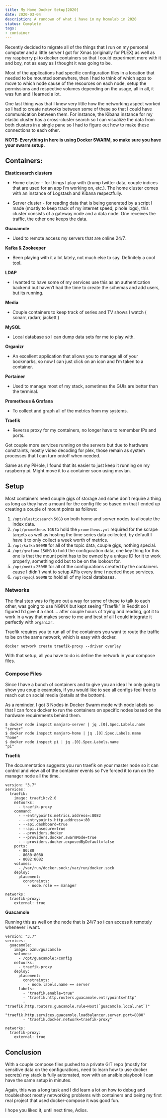```yaml
---
title: My Home Docker Setup[2020]
date: 2020-03-04
description: A rundown of what i have in my homelab in 2020
status: Complete
tags: 
- container
---
```


Recently decided to migrate all of the things that I run on my personal computer and a little server I got for Xmas (originally for PLEX) as well as my raspberry pi to docker containers so that I could experiment more with it and boy, not as easy as I thought it was going to be.

Most of the applications had specific configuration files in a location that needed to be mounted somewhere, then I had to think of which apps to move to which node cause of the resources on each node, setup the permissions and respective volumes depending on the usage, all in all, it was fun and I learned a lot.

One last thing was that I knew very little how the networking aspect worked so I had to create networks between some of these so that I could have communication between them. For instance, the Kibana instance for my elastic cluster has a cross-cluster search so I can visualize the data from both clusters in a single pane so I had to figure out how to make these connections to each other.

**NOTE: Everything in here is using Docker SWARM, so make sure you have your swarm setup.**

## Containers:

**Elasticsearch clusters**

- Home cluster - for things I play with (trump twitter data, couple indices that are used for an app I’m working on, etc.). The home cluster comes with an instance of Logstash and Kibana respectfully.

- Server cluster - for reading data that is being generated by a script I made (mostly to keep track of my internet speed, pihole logs), this cluster consists of a gateway node and a data node. One receives the traffic, the other one keeps the data.

**Guacamole**

- Used to remote access my servers that are online 24/7.

**Kafka & Zookeeper**

- Been playing with it a lot lately, not much else to say. Definitely a cool tool.

**LDAP**

- I wanted to have some of my services use this as an authentication backend but haven’t had the time to create the schemas and add users, but its running.

**Media**

- Couple containers to keep track of series and TV shows I watch ( sonarr, radarr, jackett )

**MySQL**

- Local database so I can dump data sets for me to play with.

**Organizr**

- An excellent application that allows you to manage all of your bookmarks, so now I can just click on an icon and I’m taken to a container.

**Portainer**

- Used to manage most of my stack, sometimes the GUIs are better than the terminal.

**Prometheus & Grafana**

- To collect and graph all of the metrics from my systems.

**Traefik**

- Reverse proxy for my containers, no longer have to remember IPs and ports.

Got couple more services running on the servers but due to hardware constraints, mostly video decoding for plex, those remain as system processes that I can turn on/off when needed.

Same as my PiHole, I found that its easier to just keep it running on my raspberry pi. Might move it to a container soon using mcvlan.

## Setup

Most containers need couple gigs of storage and some don’t require a thing as long as they have a mount for the config file so based on that I ended up creating a couple of mount points as follows:

1. `/opt/elasticsearch` `50GB` on both home and server nodes to allocate the index data.
2. `/opt/prometheus` `1GB` to hold the `prometheus.yml` required for the scrape targets as well as hosting the time series data collected, by default I have it to only collect a week worth of metrics.
3. `/opt/kafka` `500MB` for all of the topic data, couple gigs, nothing special.
4. `/opt/grafana` `150MB` to hold the configuration data, one key thing for this one is that the mount point has to be owned by a unique ID for it to work properly, something odd but to be on the lookout for.
5. `/opt/media` `250MB` for all of the configurations created by the containers cause I didn't want to setup APIs every time i needed those services.
6. `/opt/mysql` `500MB` to hold all of my local databases.

### Networks

The final step was to figure out a way for some of these to talk to each other, was going to use NGINX but kept seeing “Traefik” in Reddit so I figured I’d give it a shot…. after couple hours of trying and reading, got it to work in a way that makes sense to me and best of all I could integrate it perfectly with `organizr`.

Traefik requires you to run all of the containers you want to route the traffic to be on the same network, which is easy with docker.

    docker network create traefik-proxy --driver overlay

With that setup, all you have to do is define the network in your compose files.

### Compose Files

Since I have a bunch of containers and to give you an idea I’m only going to show you couple examples, if you would like to see all configs feel free to reach out on social media (details at the bottom).

As a reminder, I got 3 Nodes in Docker Swarm mode with node labels so that I can force docker to run the containers on specific nodes based on the hardware requirements behind them.

    $ docker node inspect manjaro-server | jq .[0].Spec.Labels.name
    "server"
    $ docker node inspect manjaro-home | jq .[0].Spec.Labels.name
    "home"
    $ docker node inspect pi | jq .[0].Spec.Labels.name
    "pi"

**Traefik**

The documentation suggests you run traefik on your master node so it can control and view all of the container events so I've forced it to run on the manager node all the time.

    version: "3.7"
    services:
      traefik:
        image: traefik:v2.0
        networks:
          - traefik-proxy
        command:
          - --entrypoints.metrics.address=:8082
          - --entrypoints.http.address=:80
          - --api.dashboard=true
          - --api.insecure=true
          - --providers.docker
          - --providers.docker.swarmMode=true
          - --providers.docker.exposedByDefault=false
        ports:
          - 80:80
          - 8080:8080
          - 8082:8082
        volumes:
          - /var/run/docker.sock:/var/run/docker.sock
        deploy:
          placement:
            constraints:
              - node.role == manager

    networks:
      traefik-proxy:
        external: true

**Guacamole**

Running this as well on the node that is 24/7 so i can access it remotely whenever i want.

    version: "3.7"
    services:
      guacamole:
        image: oznu/guacamole
        volumes:
          - /opt/guacamole:/config
        networks:
          - traefik-proxy
        deploy:
          placement:
            constraints:
              - node.labels.name == server
          labels:
            - "traefik.enable=true"
            - "traefik.http.routers.guacamole.entrypoints=http"
            - "traefik.http.routers.guacamole.rule=Host(`guacamole.local.net`)"
            - "traefik.http.services.guacamole.loadbalancer.server.port=8080"
            - "traefik.docker.network=traefik-proxy"

    networks:
      traefik-proxy:
        external: true

## Conclusion

With a couple compose files pushed to a private GIT repo (mostly for sensitive data on the configurations, need to learn how to use docker secrets) my stack is fully automated, now with an ansible playbook I can have the same setup in minutes.

Again, this was a long task and I did learn a lot on how to debug and troubleshoot mostly networking problems with containers and being my first real project that used docker-compose it was good fun.

I hope you liked it, until next time, Adios.
